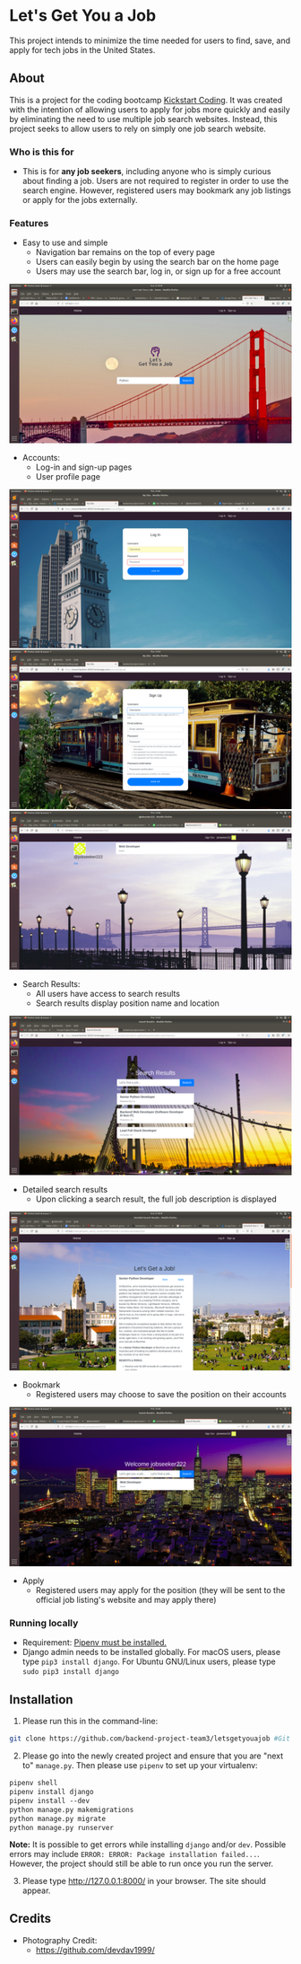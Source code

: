 # Let's Get You a Job

This project intends to minimize the time needed for users to find, save, and apply for tech jobs in the United States.

## About

This is a project for the coding bootcamp [Kickstart Coding](http://kickstartcoding.com/). It was created with the intention of allowing users to apply for jobs more quickly and easily by eliminating the need to use multiple job search websites. Instead, this project seeks to allow users to rely on simply one job search website. 

### Who is this for

* This is for **any job seekers**, including anyone who is simply curious about finding a job. Users are not required to register in order to use the search engine. However, registered users may bookmark any job listings or apply for the jobs externally. 

### Features

* Easy to use and simple
    * Navigation bar remains on the top of every page
    * Users can easily begin by using the search bar on the home page
    * Users may use the search bar, log in, or sign up for a free account

![Home Page](./apps/core/static/images/homepage.png)

* Accounts:
    * Log-in and sign-up pages
    * User profile page

![Log In](./apps/core/static/images/login-screenshot.png)
![Sign Up](./apps/core/static/images/signup-page-screenshot.png)
![User profile page](./apps/core/static/images/user-profile-page-screenshot.png)

* Search Results:
    * All users have access to search results 
    * Search results display position name and location

![Search Results Page](./apps/core/static/images/search-results-screenshot.png)

* Detailed search results
    * Upon clicking a search result, the full job description is displayed 

![Detailed Search Results Page](./apps/core/static/images/detailedsearchresultspage.png)

* Bookmark
    * Registered users may choose to save the position on their accounts 

![Bookmark Page](./apps/core/static/images/saved-jobs-results-screenshot.png)

* Apply
    * Registered users may apply for the position (they will be sent to the official job listing's website and may apply there)

### Running locally

* Requirement: [Pipenv must be installed.](https://github.com/kickstartcoding/pipenv-getting-started)
* Django admin needs to be installed globally. For macOS users, please type `pip3 install django`. For Ubuntu GNU/Linux users, please type `sudo pip3 install django`

## Installation

1. Please run this in the command-line:

```bash
git clone https://github.com/backend-project-team3/letsgetyouajob #Git clone repo
```

2. Please go into the newly created project and ensure that you are "next to" `manage.py`. Then please use `pipenv` to set up your virtualenv: 
```
pipenv shell
pipenv install django 
pipenv install --dev
python manage.py makemigrations
python manage.py migrate
python manage.py runserver
```

**Note:** It is possible to get errors while installing `django` and/or `dev`. Possible errors may include `ERROR: ERROR: Package installation failed...`. However, the project should still be able to run once you run the server. 

3. Please type http://127.0.0.1:8000/ in your browser. The site should appear.

## Credits

* Photography Credit:
    * https://github.com/devdav1999/
